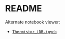 # README

Alternate notebook viewer:

* [`Thermistor_LDR.ipynb`](https://nbviewer.jupyter.org/github/BCDA-APS/LattePanda/blob/master/notebooks/Thermistor_LDR.ipynb)
